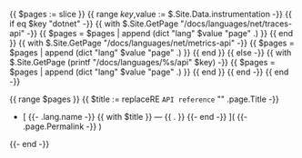 {{ $pages := slice }}
{{ range $key,$value := $.Site.Data.instrumentation -}}
    {{ if eq $key "dotnet" -}}
    {{ with $.Site.GetPage "/docs/languages/net/traces-api" -}}
        {{ $pages = $pages | append (dict "lang" $value "page" .) }}
    {{ end }}
    {{ with $.Site.GetPage "/docs/languages/net/metrics-api" -}}
        {{ $pages = $pages | append (dict "lang" $value "page" .) }}
    {{ end }}
    {{ else -}}
    {{ with $.Site.GetPage (printf "/docs/languages/%s/api" $key) -}}
        {{ $pages = $pages | append (dict "lang" $value "page" .) }}
    {{ end }}
    {{ end -}}
{{ end -}}

{{ range $pages }}
{{ $title := replaceRE `API reference` "" .page.Title -}}

- [
    {{- .lang.name -}}
    {{ with $title }} &mdash; {{ . }} {{- end -}}
  ](
    {{- .page.Permalink -}}
  )

{{- end -}}
